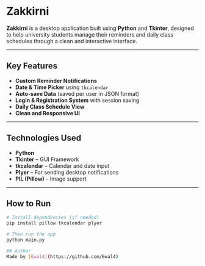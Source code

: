 # Zakkirni 

**Zakkirni** is a desktop application built using **Python** and **Tkinter**, designed to help university students manage their reminders and daily class schedules through a clean and interactive interface.

---

##  Key Features

-  **Custom Reminder Notifications**
-  **Date & Time Picker** using `tkcalendar`
-  **Auto-save Data** (saved per user in JSON format)
-  **Login & Registration System** with session saving
-  **Daily Class Schedule View**
-  **Clean and Responsive UI**

---

##  Technologies Used

- **Python**
- **Tkinter** – GUI Framework
- **tkcalendar** – Calendar and date input
- **Plyer** – For sending desktop notifications
- **PIL (Pillow)** – Image support

---

##  How to Run

```bash
# Install dependencies (if needed)
pip install pillow tkcalendar plyer

# Then run the app
python main.py

## Author   
Made by [Ewal4](https://github.com/Ewal4)
